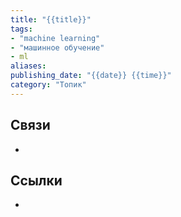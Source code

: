 ```yaml
---
title: "{{title}}"
tags:
- "machine learning"
- "машинное обучение"
- ml
aliases:
publishing_date: "{{date}} {{time}}"
category: "Топик"
---
```


## Связи
- 
## Ссылки
- 